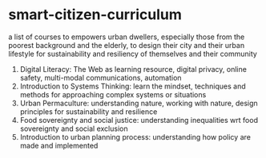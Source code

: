 # smart-citizen-curriculum
a list of courses to empowers urban dwellers, especially those from the poorest background and the elderly,  to design their city and their urban lifestyle for sustainability and resiliency of themselves and their community


1. Digital Literacy: The Web as learning resource, digital privacy, online safety, multi-modal communications, automation
2. Introduction to Systems Thinking: learn the mindset, techniques and methods for approaching complex systems or situations
3. Urban Permaculture: understanding nature, working with nature, design principles for sustainability and resilience
4. Food sovereignty and social justice: understanding inequalities wrt food sovereignty and social exclusion
5. Introduction to urban planning process: understanding how policy are made and implemented

